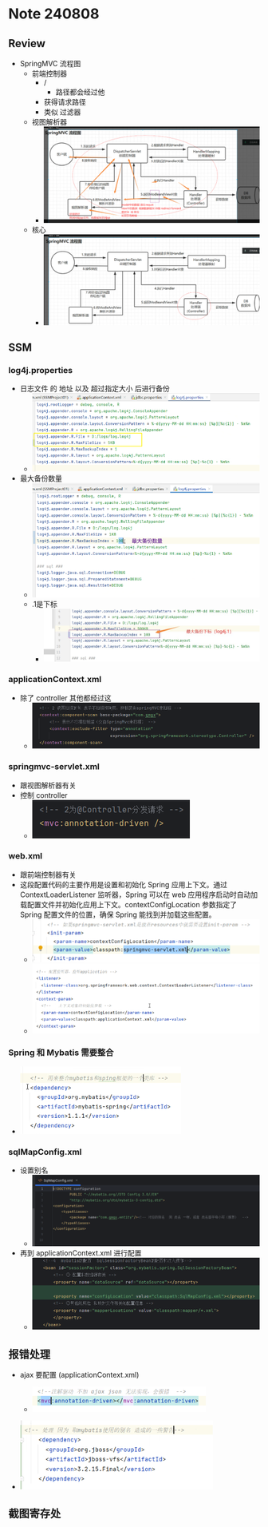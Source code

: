 # Note 240808

## Review

- SpringMVC 流程图
    - 前端控制器
        - /
            - 路径都会经过他
        - 获得请求路径
        - 类似 过滤器
    - 视图解析器
        - ![img_1.png](img_1.png)
    - 核心
        - ![img_2.png](img_2.png)

## SSM

### log4j.properties

- 日志文件 的 地址 以及 超过指定大小 后进行备份
    - ![img_5.png](img_5.png)
- 最大备份数量
    - ![img_6.png](img_6.png)
    - .1是下标
        - ![img_7.png](img_7.png)

### applicationContext.xml

- 除了 controller 其他都经过这
    - ![img_10.png](img_10.png)

### springmvc-servlet.xml

- 跟视图解析器有关
- 控制 controller
    - ![img_11.png](img_11.png)

### web.xml

- 跟前端控制器有关
- 这段配置代码的主要作用是设置和初始化 Spring 应用上下文。通过 ContextLoaderListener 监听器，Spring 可以在 web
  应用程序启动时自动加载配置文件并初始化应用上下文。contextConfigLocation 参数指定了 Spring 配置文件的位置，确保 Spring
  能找到并加载这些配置。
    - ![img_8.png](img_8.png)
    - ![img_9.png](img_9.png)

### Spring 和 Mybatis 需要整合

- ![img_4.png](img_4.png)

### sqlMapConfig.xml

- 设置别名
    - ![img_13.png](img_13.png)
- 再到 applicationContext.xml 进行配置
    - ![img_12.png](img_12.png)

## 报错处理

- ajax 要配置 (applicationContext.xml)
    - ![img_3.png](img_3.png)

- ![img_14.png](img_14.png)

## 截图寄存处
